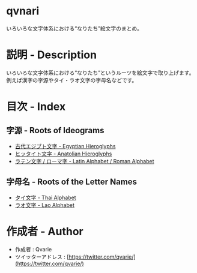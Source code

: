 # qvnari
いろいろな文字体系における“なりたち”絵文字のまとめ。

# 説明 - Description
いろいろな文字体系における“なりたち”というルーツを絵文字で取り上げます。</br>例えば漢字の字源やタイ・ラオ文字の字母名などです。

# 目次 - Index
## 字源 - Roots of Ideograms
* [古代エジプト文字 - Egyptian Hieroglyphs](https://github.com/qvarie/qvnari/blob/master/egyptian-emoji.txt)
* [ヒッタイト文字 - Anatolian Hieroglyphs](https://github.com/qvarie/qvnari/blob/master/egyptian-emoji.txt)
* [ラテン文字 / ローマ字 - Latin Alphabet / Roman Alphabet](https://github.com/qvarie/qvnari/blob/master/latinalphabet-emoji.txt)
## 字母名 - Roots of the Letter Names
* [タイ文字 - Thai Alphabet](https://github.com/qvarie/qvnari/blob/master/thaialphabet-emoji.txt)
* [ラオ文字 - Lao Alphabet](https://github.com/qvarie/qvnari/blob/master/laoalphabet-emoji.txt)

# 作成者 - Author
* 作成者 : Qvarie
* ツイッターアドレス : [https://twitter.com/qvarie/](https://twitter.com/qvarie/)
